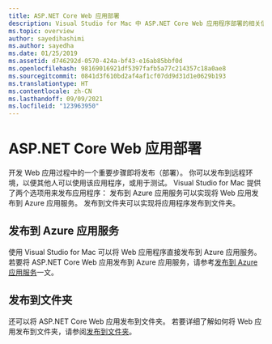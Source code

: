 ```yaml
---
title: ASP.NET Core Web 应用部署
description: Visual Studio for Mac 中 ASP.NET Core Web 应用程序部署的相关信息。
ms.topic: overview
author: sayedihashimi
ms.author: sayedha
ms.date: 01/25/2019
ms.assetid: d746292d-0570-424a-bf43-e16ab85bbf0d
ms.openlocfilehash: 98169016921df5397fafb5a77c214357c18a0ae8
ms.sourcegitcommit: 0841d3f610bd2af4af1cf07dd9d31d1e0629b193
ms.translationtype: HT
ms.contentlocale: zh-CN
ms.lasthandoff: 09/09/2021
ms.locfileid: "123963950"
---
```

# <a name="aspnet-core-web-app-deployment"></a>ASP.NET Core Web 应用部署

开发 Web 应用过程中的一个重要步骤即将发布（部署）。 你可以发布到远程环境，以便其他人可以使用该应用程序，或用于测试。 Visual Studio for Mac 提供了两个选项用来发布应用程序： 发布到 Azure 应用服务可以实现将 Web 应用发布到 Azure 应用服务。 发布到文件夹可以实现将应用程序发布到文件夹。

## <a name="publish-to-azure-app-service"></a>发布到 Azure 应用服务

使用 Visual Studio for Mac 可以将 Web 应用程序直接发布到 Azure 应用服务。 若要将 ASP.NET Core Web 应用发布到 Azure 应用服务，请参考[发布到 Azure 应用服务](publish-app-svc.md)一文。

## <a name="publish-to-folder"></a>发布到文件夹

还可以将 ASP.NET Core Web 应用发布到文件夹。 若要详细了解如何将 Web 应用发布到文件夹，请参阅[发布到文件夹](publish-folder.md)。